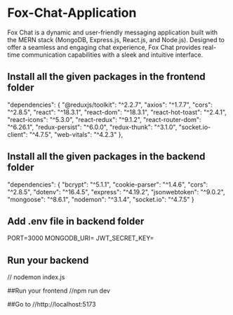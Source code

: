 # Fox-Chat-Application
Fox Chat is a dynamic and user-friendly messaging application built with the MERN stack (MongoDB, Express.js, React.js, and Node.js). Designed to offer a seamless and engaging chat experience, Fox Chat provides real-time communication capabilities with a sleek and intuitive interface.

## Install all the given packages in the frontend folder
  "dependencies": {
    "@reduxjs/toolkit": "^2.2.7",
    "axios": "^1.7.7",
    "cors": "^2.8.5",
    "react": "^18.3.1",
    "react-dom": "^18.3.1",
    "react-hot-toast": "^2.4.1",
    "react-icons": "^5.3.0",
    "react-redux": "^9.1.2",
    "react-router-dom": "^6.26.1",
    "redux-persist": "^6.0.0",
    "redux-thunk": "^3.1.0",
    "socket.io-client": "^4.7.5",
    "web-vitals": "^4.2.3"
  },

## Install all the given packages in the backend folder
  "dependencies": {
    "bcrypt": "^5.1.1",
    "cookie-parser": "^1.4.6",
    "cors": "^2.8.5",
    "dotenv": "^16.4.5",
    "express": "^4.19.2",
    "jsonwebtoken": "^9.0.2",
    "mongoose": "^8.6.1",
    "nodemon": "^3.1.4",
    "socket.io": "^4.7.5"
  }

## Add .env file in backend folder
PORT=3000
MONGODB_URI=<Your mongodb backend url>
JWT_SECRET_KEY=<secret key>

## Run your backend
// nodemon index.js

##Run your frontend
//npm run dev

##Go to 
//http://localhost:5173
